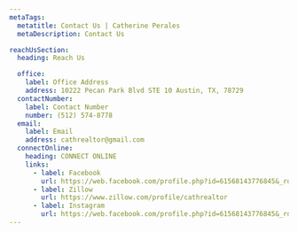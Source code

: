 ```yaml
---
metaTags:
  metatitle: Contact Us | Catherine Perales
  metaDescription: Contact Us

reachUsSection:
  heading: Reach Us

  office:
    label: Office Address
    address: 10222 Pecan Park Blvd STE 10 Austin, TX, 78729
  contactNumber:
    label: Contact Number
    number: (512) 574-8778
  email:
    label: Email
    address: cathrealtor@gmail.com
  connectOnline:
    heading: CONNECT ONLINE
    links:
      - label: Facebook
        url: https://web.facebook.com/profile.php?id=61568143776845&_rdc=1&_rdr#
      - label: Zillow
        url: https://www.zillow.com/profile/cathrealtor
      - label: Instagram
        url: https://web.facebook.com/profile.php?id=61568143776845&_rdc=1&_rdr#
---
```

